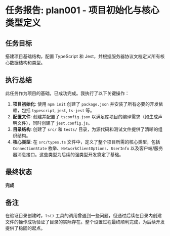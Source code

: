 # 任务报告: plan001 - 项目初始化与核心类型定义

## 任务目标

搭建项目基础结构，配置 TypeScript 和 Jest，并根据服务器协议文档定义所有核心数据结构和类型。

## 执行总结

此任务作为项目的基础，已成功完成。我执行了以下关键操作：

1.  **项目初始化**: 使用 `npm init` 创建了 `package.json` 并安装了所有必要的开发依赖，包括 `typescript`, `jest`, `ts-jest` 等。
2.  **配置文件**: 创建并配置了 `tsconfig.json` 以满足库项目的编译需求（如生成声明文件），同时创建了 `jest.config.js`。
3.  **目录结构**: 创建了 `src/` 和 `tests/` 目录，为源代码和测试文件提供了清晰的组织结构。
4.  **核心类型**: 在 `src/types.ts` 文件中，定义了整个项目所需的核心类型，包括 `ConnectionState` 枚举、`NetworkClientOptions`、`UserInfo` 以及客户端/服务器消息接口。这些类型为后续的强类型开发奠定了基础。

## 最终状态

**完成**

## 备注

在验证目录创建时，`ls()` 工具的调用曾遇到一些问题，但通过后续在目录内创建文件的操作成功验证了目录的实际存在。整个设置过程最终顺利完成，为后续开发提供了稳固的起点。
